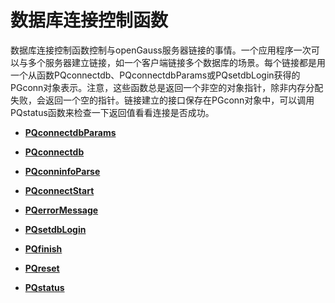 # 数据库连接控制函数<a name="ZH-CN_TOPIC_0242380569"></a>

数据库连接控制函数控制与openGauss服务器链接的事情。一个应用程序一次可以与多个服务器建立链接，如一个客户端链接多个数据库的场景。每个链接都是用一个从函数PQconnectdb、PQconnectdbParams或PQsetdbLogin获得的PGconn对象表示。注意，这些函数总是返回一个非空的对象指针，除非内存分配失败，会返回一个空的指针。链接建立的接口保存在PGconn对象中，可以调用PQstatus函数来检查一下返回值看看连接是否成功。

-   **[PQconnectdbParams](PQconnectdbParams.md)**  

-   **[PQconnectdb](PQconnectdb.md)**  

-   **[PQconninfoParse](PQconninfoParse.md)**  

-   **[PQconnectStart](PQconnectStart.md)**  

-   **[PQerrorMessage](PQerrorMessage.md)**  

-   **[PQsetdbLogin](PQsetdbLogin.md)**  

-   **[PQfinish](PQfinish.md)**  

-   **[PQreset](PQreset.md)**  

-   **[PQstatus](PQstatus.md)**  


